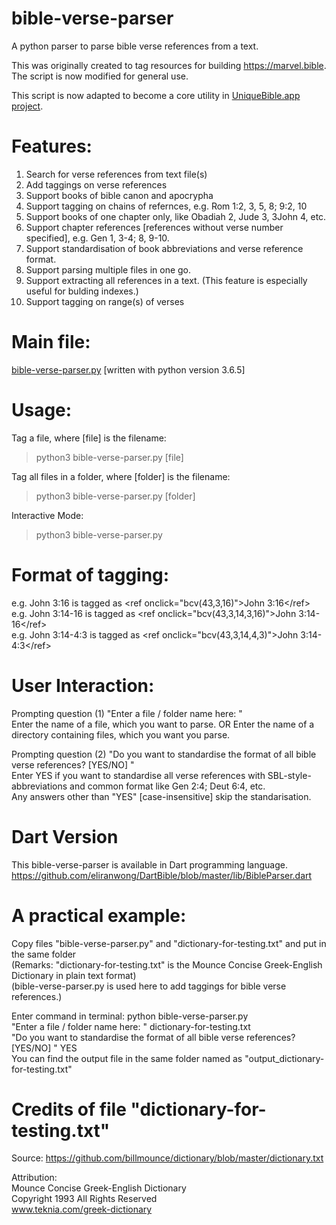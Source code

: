 # bible-verse-parser
A python parser to parse bible verse references from a text.

This was originally created to tag resources for building <a href="https://marvel.bible">https://marvel.bible</a>.<br>
The script is now modified for general use.

This script is now adapted to become a core utility in <a href="https://github.com/eliranwong/UniqueBible" target="_blank">UniqueBible.app project</a>.

# Features:
1. Search for verse references from text file(s)
2. Add taggings on verse references
3. Support books of bible canon and apocrypha
4. Support tagging on chains of refernces, e.g. Rom 1:2, 3, 5, 8; 9:2, 10
5. Support books of one chapter only, like Obadiah 2, Jude 3, 3John 4, etc.
6. Support chapter references [references without verse number specified], e.g. Gen 1, 3-4; 8, 9-10.
7. Support standardisation of book abbreviations and verse reference format.
8. Support parsing multiple files in one go.
9. Support extracting all references in a text.  (This feature is especially useful for bulding indexes.)
10. Support tagging on range(s) of verses

# Main file: 
<a href="https://github.com/eliranwong/bible-verse-parser/blob/master/BibleVerseParser.py">bible-verse-parser.py</a> [written with python version 3.6.5]

# Usage:

Tag a file, where [file] is the filename:

> python3 bible-verse-parser.py [file]

Tag all files in a folder, where [folder] is the filename:

> python3 bible-verse-parser.py [folder]

Interactive Mode:

> python3 bible-verse-parser.py

# Format of tagging:
e.g. John 3:16 is tagged as &lt;ref onclick="bcv(43,3,16)"&gt;John 3:16&lt;/ref&gt;<br>
e.g. John 3:14-16 is tagged as &lt;ref onclick="bcv(43,3,14,3,16)"&gt;John 3:14-16&lt;/ref&gt;<br>
e.g. John 3:14-4:3 is tagged as &lt;ref onclick="bcv(43,3,14,4,3)"&gt;John 3:14-4:3&lt;/ref&gt;

# User Interaction:
Prompting question (1) "Enter a file / folder name here: "<br>
Enter the name of a file, which you want to parse.
OR
Enter the name of a directory containing files, which you want you parse.

Prompting question (2) "Do you want to standardise the format of all bible verse references? [YES/NO] "<br>
Enter YES if you want to standardise all verse references with SBL-style-abbreviations and common format like Gen 2:4; Deut 6:4, etc.<br>
Any answers other than "YES" [case-insensitive] skip the standarisation.

# Dart Version
This bible-verse-parser is available in Dart programming language.<br>
https://github.com/eliranwong/DartBible/blob/master/lib/BibleParser.dart

# A practical example:

Copy files "bible-verse-parser.py" and "dictionary-for-testing.txt" and put in the same folder<br>
(Remarks: "dictionary-for-testing.txt" is the Mounce Concise Greek-English Dictionary in plain text format)<br>
(bible-verse-parser.py is used here to add taggings for bible verse references.)<br>

Enter command in terminal: python bible-verse-parser.py<br>
"Enter a file / folder name here: " dictionary-for-testing.txt<br>
"Do you want to standardise the format of all bible verse references? [YES/NO] " YES<br>
You can find the output file in the same folder named as "output_dictionary-for-testing.txt"<br>

# Credits of file "dictionary-for-testing.txt"

Source: <a href="https://github.com/billmounce/dictionary/blob/master/dictionary.txt">https://github.com/billmounce/dictionary/blob/master/dictionary.txt</a>

Attribution:<br>
Mounce Concise Greek-English Dictionary<br>
Copyright 1993 All Rights Reserved<br>
www.teknia.com/greek-dictionary
